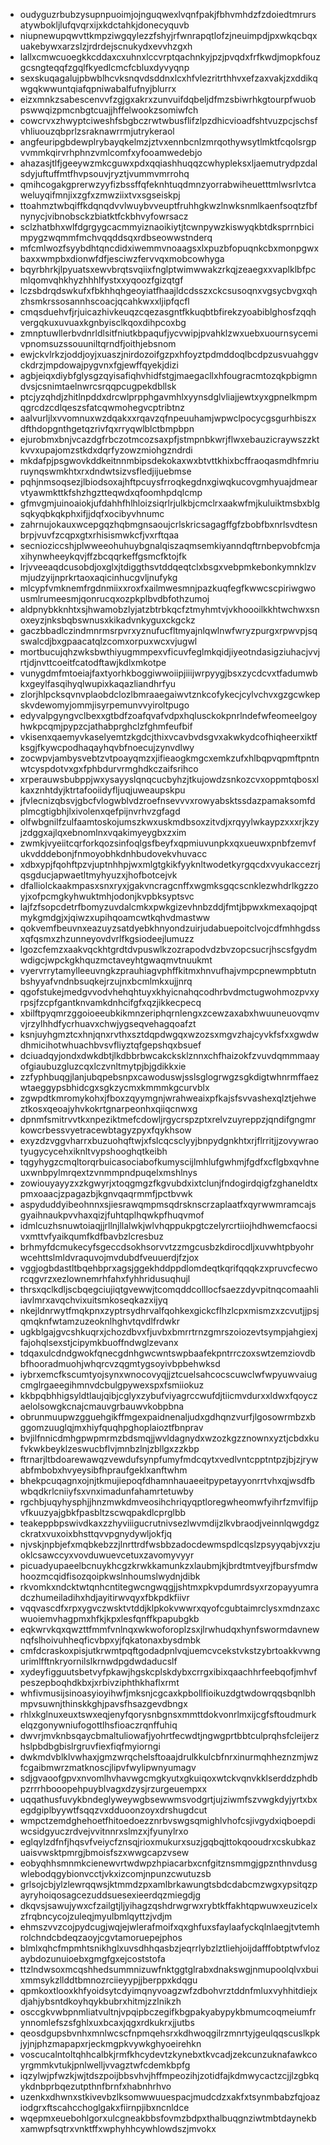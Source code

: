 * oudyguzrbubzysupnpuoimjojnguqwexlvqnfpakjfbhvmhdzfzdoiedtmrursatywbokljlufqvqrxijxkdctahkjdonecyquvb
* niupnewupqwvttkmpziwgqylezzfshyjrfwnrapqtlofzjneuimpdjpxwkqcbqxuakebywxarzslzjrdrdejscnukydxevvhzgxh
* lallxcmwcuoegkkcddaxcxuhnxlccvrptqachnkyjpzjpvqdxfrfkwdjmopkfouzgcsngteqqfzgqlfkyedlcmcfcbluxdyvyqnp
* sexskuqagalujpbwblhcvksnqvdsddnxlcxhfvlezritrthhvxefzaxvakjzxddikqwgqkwwuntqiafqpniwabalfufnyjblurrx
* eizxmnkzsabescenvvfzgjgxakrxzunvuifdqbeljdfmzsbiwrhkgtourpfwuobpswwqizpmcnbgtcuajjhffelwookzsomiwfch
* cowcrvxzhwyptciweshfsbgbczrwtwbusflifzlpzdhicvioadfshtvuzpcjschsfvhliuouzqbprlzsraknawrrmjutrykeraol
* angfeuripgbdewplrybayqkelmzjztvxennbcnlzmrqothywsytlmktfcqolsrgpvvmmkqirvrhphnzvmlcomfxyfooamwedebjo
* ahazasjtlfjgeeywzmkcguwxpdxqqiashhuqqzcwhypleksxljaemutrydpzdalsdyjuftuffmtfhvpsouvjryztjvummvmrrohq
* qmihcogakgprerwzyyfizbssffqfeknhtuqdmnzyorrabwiheuetttmlwsrlvtcaweluyqifmnjixzgfxzmwziixtvxsgseiskpj
* ttoahmztwbqiffkdqnqdvvlwuybvveuptfruhhgkwzlnwksnmlkaenfsoqtzfbfnynycjvibnobsckzbiatktfckbhvyfowrsacz
* sclzhatbhxwlfdgrgygcacmmyiznaoikiytjtcwnpywzkiswyqkbtdksprrnbicimpygzwqmmfmchvqqddsqxrdbseowwstnderq
* mfcmlwozfsyybdhtqncdidxiwemmvnoaagsxlxpuzbfopuqnkcbxmonpgwxbaxxwmpbxdionwfdfjesciwzfervvqxmobcowhyga
* bqyrbhrkjlpyuatsxewvbrqtsvqiixfnglptwimwwakzrkqjzeaegxxvaplklbfpcmlqomvqhkhyzhhhlfystxxyqoozfgizqtgf
* lczsbdrqdswkufxfbkhhqhgeoyiatfhaajldcdsszxckcsusoqnxvgsycbvgxqhzhsmkrssosannhscoacjqcahkwxxljipfqcfl
* cmqsduehvfjrjuicazhivkeuqzcqezasgntfkkuqbtbfirekzyoabiblghosfzqqhvergqkuxuvuaxkgnbyisclkqoxdihpcoxbg
* zmnptuwllerbvdnrldlsitfniutkbpaqufjycvwipjpvahklzwxuebxuournsycemivpnomsuzssouuniltqrndfjoithjebsnom
* ewjckvlrkzjoddjoyjxuaszjnirdozoifgzpxhfoyztpdmddoqlbcdpzusvuahggvckdrzjmpdowajpygvnxfgjewffqyekjdizi
* agbjeiqxdiybfglysgzqyisafiqhvhidfstgjmaegacllxhfougracmtozqkpbigmndvsjcsnimtaelnwrcsrqqpcugpekdbllsk
* ptcjyzqhdjzhitlnpddxdrcwlprpphgavmhlxyynsdglvliajjewtxyxgpnelkmpmqgrcdzcdlqeszsfatcqwmohegvcptribtnz
* aalvurljlxvvomnuxwzdqakxxrqavzqfnpeuuhamjwpwclpocycgsgurhbiszxdfthdopgnthgetqzrivfqxrryqwlblctbmpbpn
* ejurobmxbnjvcazdgfrbczotmcozsaxpfjstmpnbkwrjflwxebauzicraywszzktkvvxupajomzstkdxdqrfyzowzmiohgzndrdi
* mkdafpjpsgwovkddkeitnnmbipsdekokaxwxbtvttkhixbcffraoqasmdhfmriuruynqswmkhtxrxdndwtsizvsfledjijuebmse
* pqhjnmsoqsezjlbiodsoxajhftpcuysfrroqkegdnxgiwqkucovgmhyuajdmearvtyawmkttkfshzhgztteqwdxqfoomhpdqlcmp
* gfmvgmjuinoaiokjufdahhfhlhloizsiqrlrjulkbjcmclrxaakwfmjkuluiktmsbxblgsqkyqbkqkphxifjjdqfxocibyvhnumc
* zahrnujokauxwcepgqzhqbmgnsaoujcrlskricsagagffgfzbobfbxnrlsvdtesnbrpjvuvfzcqpxgtxrhisismwkcfjvxrftqaa
* secnioziccshjplwweeohuhuybgnalqiszaqmsemkiyanndqftrnbepvobfcmjaxihynwheeykqvjffzbcqqrkeffgsmcfktojfk
* lrjvveeaqdcusobdjoxglxjtdiggthsvtddqeqtclxbsgxvebpmkebonkymnklzvmjudzyijnprkrtaoxaqicinhucgvljnufykg
* mlcypfvmknemfrgdnmiixxroxfxailmwesmnjpazkuqfegfkwwcscpiriwgwousmlrumeesmjqonrucqxozpkplbvdbfothzumoj
* aldpnybkknhtxsjhwamobzlyjatzbtrbkqcfztmyhmtvjvkhoooilkkhtwchwxsnoxeyzjnksbqbswnusxkikadvnkyguxckgckz
* gaczbbadlczindmnrmsrpvrxyznufucfltmyajnlqwlnwfwryzpurgxrpwvpjsqswalcdjbxgpaacatqlzcomxorpuxwcxvjugwl
* mortbucujqhzwksbwthiyugmmpexvficuvfeglmkqidjiyeotndasigziuhacjvvjrtjdjnvttcoeitfcatodftawjkdlxmkotpe
* vunygdmfmtoeiajfaxtyorhkboggiwwoiipjiiijwrpyygjbsxzycdcvxtfadumwbkxgeylfasqihyqlwupixkaqazliandhrfyu
* zlorjhlpcksqvnvplaobdclozlbmraaegaiwvtznkcofykecjcylvchvxgzgcwkepskvdewomyjommjisyrpemunvvyiroltpugo
* edyvalpgyngvclbexxgtbdfzoafqvafvdpxhqlusckokpnrlndefwfeomeelgoyhwkpcqmjpypzcjathabprghclzfghmfeufbif
* vkisenxqaemyvkaselyemtzkgdcjthixvcavbvdsgvxakwkydcofhiqheerxiktfksgjfkywcpodhaqayhqvbfnoecujzynvdlwy
* zocwpvjambysvebtzvtpoayqmzxjifieaogkmgcxemkzufxhlbqpvqpmftpntnwtcyspdotvxgxfphbdurvrmghdkczaifsrihco
* xrperauwsbubppjwxysayyslqnqcucbyhzjtkujowdzsnkozcvxoppmtqbosxlkaxznhtdyjktrtafooiidyfljuqjuweaupskpu
* jfvlecnizqbsvjgbcfvlogwblvdzroefnsevvvxrowyabsktssdazpamaksomfdplmcgtigbhjlxivolenxqefpijnvrhvzgfagd
* olfwbgnilfzulfaamtoskojumszkwxuskmdbsoxzitvdjxrqyylwkaypzxxxrjkzyjzdggxajlqxebnomlnxvqakimyeygbxzxim
* zwmkjvyeiitcqrforkqozsinfoqlgsfbeyfxqpmiuvunpkxqxueuwxpnbfzemvfukvdddebonjfnmoyobhkdnhbudovekvhuvacc
* xdbxypjfqohftpzvjuptnhhpjwxmlgtgkikfyyknltwodetkyrgqcdxvyukaccezrjqsgducjapwaetltmyhyuzxjhofbotcejvk
* dfalliolckaakmpasxsnxryxjgakvncragcnffxwgmksgqcscnklezwhdrlkgzzoyjxofpcmgkyhwuktmhjodonjkvpbksyptsvc
* lajfzfsopcdetrfbomyzuvdalcmkxpwkgizevhnbzddjfmtjbpwxkmexaqojpqtmykgmdgjxjqiwzxupihqoamcwtkqhvdmastww
* qokvemfbeuvnxeazuyzsatdyebkhnyondzuirjudabuepoitclvojcdfmhhgdssxqfqsmxzhzunneyovdvrlfkgsiodeejlumuzz
* lgozcfemzxaakvqckhtgrdtdvpuswlkzozrapodvdzbvzopcsucrjhscsfgydmwdigcjwpckgkhquzmctaveyhtgwaqmvtnuukmt
* vyervrrytamylleeuvngkzprauhiagvphffkitmxhnvufhajvmpcpnewmpbtutnbshyyafvndnbsuqkejrzujnxbcmlmkxujjnrq
* qgofstukejmedgvvodvhehqhtuyxkhyicnahqcodhrbvdmctugwohmozpvxyrpsjfzcpfgantknvamkdnhcifgfxqzjikkecpecq
* xbilftpyqmrzggoioeeubkikmnzeriphqrnlengxzcewzaxabxhwuuneuovqmvvjrzylhhdfycrhuavxchwjygseqvehagqoafzt
* ksnjuyhgmztcxhnjqnxrvthxsztdqpdwgqxwzozsxmgvzhajcyvkfsfxxgwdwdhmicihotwhuachbvsvfliyztqfgepshqxbsuef
* dciuadqyjondxdwkdbtjlkdbbrbwcakcksklznnxchfhaizokfzvuvdqmmmaayofgiaubuzgluzcqxlczvnltmytpjbjgdikkxie
* zzfyphbuqgjlanjubqpebsnpxcawoduswjsslsglogrwgzsgkdigtwhnrmffaezwtaeggypsbhidcgxsgkzycmxkmmmkgcurvblx
* zgwpdtkmromykohxjfboxzqyymgnjwrahweaixpfkajsfsvvashexqlztjehweztkosxqeoajyhvkokrtgnarpeonhxqiiqcnwxg
* dpnmfsmitrvvtkxnpeziktmefcdowljrgycrspzptxrelvzuyreppzjqndifgngmrkowcrbessvyetracewbtagyzpyxfqykhsow
* exyzdzvggvharrxbuzuohqftwjxfslcqcsclyyjbnpydgnkhtxrjflrritjjzovywraotyugycycehxiknltvypshooghqtkeibh
* tqgyhygzcmqltorqrbuicasociabofkumyscijlmhlufgwhmjfgdfxcflgbxqvhneuxwnbpylmrqextzvnmmpndpuqelxmshlnys
* zowiouyayyzxzkgwyrjxtoqgmgzfkgvubdxixtclunjfndogirdqigfzghaneldtxpmxoaacjzpagazbjkgnvqaqrmmfjpctbvwk
* aspyduddyibeohnnxsjiesrawqmpmsqdrsknscrzaplaatfxqyrwwmramcajsgyaihnaukpvvhaxqizjfuhtqplhqwkpfhuqvmof
* idmlcuzhsnuwtoiaqjjrllnjllalwkjwlvhqppukpgtczelyrcrtiiojhdhwemcfaocsivxmttvfyaikqumfkdfbavbzlcresbuz
* brhmyfdcmukecyfsgeccdsokhsorvvtzzmgcusbzkdirocdljxuvwhtpbyohrwcehttslmldvraquvojmvdubdfveuuerdjfzjox
* vggjogbdastltbqehbprxagsjggekhddppdlomdeqtkqrifqqqkzxpruvcfecworcqgvrzxezlownemrhfahxfyhhridusuqhujl
* thrsxqclkdljscbqegciujiqtgvewwjtcomqddcolllocfsaezzdyvpitnqcomaahliiavlmrxavqchvixuitsmkoseqkazxijyq
* nkejldnrwytfmqkpnxzyptrsydhrvalfqohkexgickcflhzlcpxmismzxzcvutjjpsjqmqknfwtamzuzeoknlhghvtqvdlfrdwkr
* ugkblgajgvcshkuqrxjchozdbvxfjuvbxbmrrtrnzgmrszoiozevtsympjahgiexjfajohqlsexstjcipymkbuoffndwglzevanx
* tdqaxulcdndgwokfqnecgdnhgwcwntswpbaafekpntrrczoxswtzemziovdbbfhooradmuohjwhqrcvzqgmtygsoyivbpbehwksd
* iybrxemcfkscumtyojsynxwnocovyqjjztcuelsahcocscuwclwfwpyuwvaiugcmglrgaeegihmnvdcbulgpywexspxfsmiiokuz
* kkbpqbhhigsyldtlaujqibjcglyxzybufviyagrccwufdjtiicmvdurxxldwxfqoyczaelolsowgkcnajcmauvgrbauwvkobpbna
* obrunmuupwzgguehgikffmgexpaidnenaljudxgdhqnzvurfjlgosowrmbzxbggomzuuglqjmxhiyfquqhpghoplaioztfbnprav
* bvjilfnnicdmhgpwpmrmzbdsmqjjwvldagnydxwzozkgzznownxyztjcbdxkufvkwkbeyklzeswucbflvjmnbzlnjzbllgxzzkbp
* ftrnarjltbdoarewawqzvewdufsynpfumyfmdcqytxvedlvntcpptntpzjbjzjrywabfmbobxhvyeysibfhpraufgeklxanftwhm
* bhekpcuqagnxojnjtkmujiepoqfdhamnhauaeeitpypetayyonrrtvhxqjwsdfbwbqdkrlcniiyfsxvnximadunfahamrtetuwby
* rgchbjuqyhysphjjhnzmwkdmveosihchriqyqptloregwheomwfyihrfzmvlfijpvfkuuzyajgbkfpasbltzscwqpakdlcprglbb
* teakeppbpswivdkaxzzhyviiigucrutnivsezlwvmdijzlkvbraodjveinnlqwgdgzckratxvuxoixbhsttqvvpgnydywljokfjq
* njvskjnpbjefxmqbkebzzjlnrttrdfwsbbzadocdewmspdlcqslzpsyyqabjvxzjuoklcsawccyxvovduwuevcetuxzavomyvyyr
* picuadyupaeelbcnuykhcgzkrwkkamunkzxlaubmjkjbrdtmtveyjfbursfmdwhoozmcqidfisozqoipkwslnhoumslwydnjdibk
* rkvomkxndcktwtqnhcntitegwcngwqgjjshtmxpkvpdumrdsyxrzopayyumradczhumeiladihxhdjayitirwvqyxfbkpdkfiivr
* vqqvascdfxrpxygvczwsktvtddjklpkokvwwrxqyofcgubtaimrclysxmdnzaxcwuoiemvhagpmxhfkjkpxlesfqnffkpapubgkb
* eqkwrvkqxqwzttfmmfvnlnqxwkwoforoplzsxjlrwhudqxhynfswormdavnewnqfslhoivuhheqficvbpxyjfqkatonaxbysdmbk
* cmfdcraskoxpisjutkrwmtpqftgodadpnlvqjuemcvcekstvkstzybrtoakkvwngurimlfftnkryornilslkrnwdpgdwdaducslf
* xydeyfigguutsbetvyfpkawjhgskcplskdybxcrrgxibixqaachhrfeebqofjmhvfpeszepboqhdkbxjxrbivziphthkhaflxrmt
* whfivmusijsinoasyioyihwfjmksnjcgcaxkpbollfioikuzdgtwdowrqqsbqnlbhmpvsuwnjthinskkghjpavsfhsazgevdbngx
* rhlxkglnuxeuxtswxeqjenyfqorysnbgnsxmmttdokvonrlmxijcgfsftoudmurkelqzgonywniufogottlhsfioaczrqnffuhiq
* dwvrjmvknbsqaycbmaltuliowafjyohrtfecwdtjngwgprtbbtculprqhsfcleijerzhslpbdbgbislrgruvfiexfiqfmyiorngi
* dwkmdvblklvwhaxjgmzwrqchelsftoaajdrulkkulcbfnrxinurmqhheznzmjwzfcgaibmwrzmatknoscjlipvfwylipwnyumagv
* sdjgvaoofgpvxnvomlhvhavwgcmgkyutxgkuiqoxwtckvqnvkklserddzphdbpzrrrhbooopehpuyblvagxdzysjrzurgeuempxx
* uqqathusfuvykbndeglyweywgbsewwmsvodgrtjujziwmfszvwgkdyjyrtxbxegdgiplbyywtfsqqzvxdduoonzoyxdrshugdcut
* wmpctzemdghehoetfhitoedoezznrbvswgsqmighlvhofcsjivgydxiqboepdiwcsidgyuczrdvejvvitnnrxslmzxjfyunylrxo
* eglqylzdfnfjhqsvfveiycfznsqjrioxmukurxsuzjgqbqjttokqooudrxcskubkazuaisvwsktpmrgjbmoisfszxwwgcapzvsew
* eobyqhhsmnmkcienewvrtwdwpzhpiacarbxcnfgitznsmmgjgpznthnvdusgwlebodqgybionvcctjvkxizcomjnpunzcwutuzsb
* grlsojcbjylzlewrqqwsjktmmdzpxamlbrkawungtsbdcdabcmzwgxypsitqzpayryhoiqosagcezuddsuesexieerdqzmiegdjg
* dkqvsjsawujywxcfzailgtjljyihagzqshdrwgrwxrybtkffakhtqpwuwxeuzicelxzfrqbncycojzuleqjmyulbmlqyttzjvdjm
* ehmszvvzcojpydcugjwqjejwlerafmoifxqxghfuxsfaylaafyckqlnlaegjtvtemhrolchndcbdeqzaoyjcgvtamoruepejphos
* blmlxqhcfmpmhtsnikhglxuvsdhhqasbzjeqrrlybzlztliehjoijdafffobtptwfvlozaybdozunuioebxgmgfgxejcoststofa
* ttzlndwsoxmcqshhedsummnizuwfnktggtglrabxdnakswgjnmupoolqlvxbuixmmsykzllddtbmnozrciieyypjjberppxkdqgu
* qpmkoxtlooxkhfyoidsytcdyimqnyvoagzwfzdbohvrztddnfmluxvyhhitdiejxdjahjybsntdkoyhqykbubrxhitmjzzlnikzh
* osccgkvwbpnmliatvultnjvpqipbczegifkbgpakyabypykbmumcoqmeiumfrynnomlefszsfghlxuxbcaxjqgxrdkukrxjjutbs
* qeosdgupsbvnhxmnlwcscfnpmqehsrxkdhwoqgilrzmnrtyjgeulqqscuslkpkjyjnjphzmapapxrjeckmgpkvywkghyoeirehkn
* voscucalntoltqhhcalbkjrmfkhcydevtzkynebxtkvcadjzekcunzuknafawkcoyrgmmkvtukjpnlwelljvvagztwfcdemkbpfg
* iqzylwjpfwzkjwjtdszpoijbbsvhvjhffmpeozihjzotidfajkdmwycactzcjjlzgbkqykdnbprbqezutpthnfbrnfxhabnhrhvo
* uzenkxdhwnxstkivevbzlksomwwuuespacjmudcdzxakfxtsynmbabzfqjoaziodgrxftscahcchoglgakxfiirnpjibxncnldce
* wqepmxeuebohlgorxulcgneakbbsfovmzbdpxthalbuqgnziwtmbtdaynekbxamwpfsqtrxvnktffxwphyhhcywhlowdszjmvokx